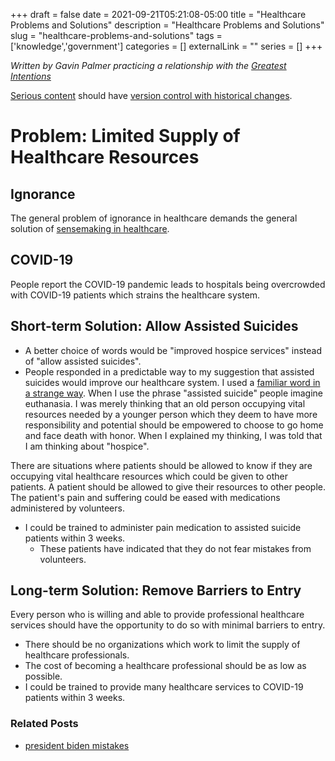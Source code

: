+++ 
draft = false
date = 2021-09-21T05:21:08-05:00
title = "Healthcare Problems and Solutions"
description = "Healthcare Problems and Solutions"
slug = "healthcare-problems-and-solutions" 
tags = ['knowledge','government']
categories = []
externalLink = ""
series = []
+++

*Written by Gavin Palmer practicing a relationship with the [Greatest Intentions](/posts/helping-the-greatest-intentions)*

[Serious content](/posts/content-creation) should have [version control with historical changes](https://github.com/heroLFG/hugo-herolfg-site/commits/dev/content/posts/healthcare-problems-and-solutions.md).

# Problem: Limited Supply of Healthcare Resources

## Ignorance

The general problem of ignorance in healthcare demands the general solution of [sensemaking in healthcare](/posts/sensemaking-in-healthcare).

## COVID-19

People report the COVID-19 pandemic leads to hospitals being overcrowded with COVID-19 patients which strains the healthcare system.

## Short-term Solution: Allow Assisted Suicides
- A better choice of words would be "improved hospice services" instead of "allow assisted suicides".
- People responded in a predictable way to my suggestion that assisted suicides would improve our healthcare system.  I used a [familiar word in a strange way](/posts/truth#familiar-words-used-in-strange-ways).  When I use the phrase "assisted suicide" people imagine euthanasia.  I was merely thinking that an old person occupying vital resources needed by a younger person which they deem to have more responsibility and potential should be empowered to choose to go home and face death with honor.  When I explained my thinking, I was told that I am thinking about "hospice".

There are situations where patients should be allowed to know if they are occupying vital healthcare resources which could be given to other patients.  A patient should be allowed to give their resources to other people.  The patient's pain and suffering could be eased with medications administered by volunteers.

- I could be trained to administer pain medication to assisted suicide patients within 3 weeks.
    - These patients have indicated that they do not fear mistakes from volunteers.

## Long-term Solution: Remove Barriers to Entry

Every person who is willing and able to provide professional healthcare services should have the opportunity to do so with minimal barriers to entry.

- There should be no organizations which work to limit the supply of healthcare professionals.
- The cost of becoming a healthcare professional should be as low as possible.
- I could be trained to provide many healthcare services to COVID-19 patients within 3 weeks.

### Related Posts
- [president biden mistakes](/posts/president-biden-mistakes)
